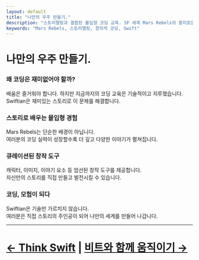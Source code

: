 ```yaml
---
layout: default
title: "나만의 우주 만들기."
description: "스토리텔링과 결합된 몰입형 코딩 교육. SF 세계 Mars Rebels의 흥미로운 이야기와 함께 창의적인 코딩을 경험하세요."
keywords: "Mars Rebels, 스토리텔링, 창의적 코딩, Swift"
---
```


# 나만의 우주 만들기.

### 왜 코딩은 재미없어야 할까?
배움은 즐거워야 합니다. 하지만 지금까지의 코딩 교육은 기술적이고 지루했습니다.  
Swiftian은 재미있는 스토리로 이 문제를 해결합니다.

### 스토리로 배우는 몰입형 경험
Mars Rebels는 단순한 배경이 아닙니다.  
여러분의 코딩 실력이 성장할수록 더 깊고 다양한 이야기가 펼쳐집니다.

### 큐레이션된 창작 도구
캐릭터, 이미지, 이야기 요소 등 엄선된 창작 도구를 제공합니다.  
자신만의 스토리를 직접 만들고 발전시킬 수 있습니다.

### 코딩, 모험이 되다
Swiftian은 기술만 가르치지 않습니다.  
여러분은 직접 스토리의 주인공이 되어 나만의 세계를 만들어 나갑니다.

---

# [← Think Swift](/ko/coding/) | [비트와 함께 움직이기 →](/ko/groove/)
